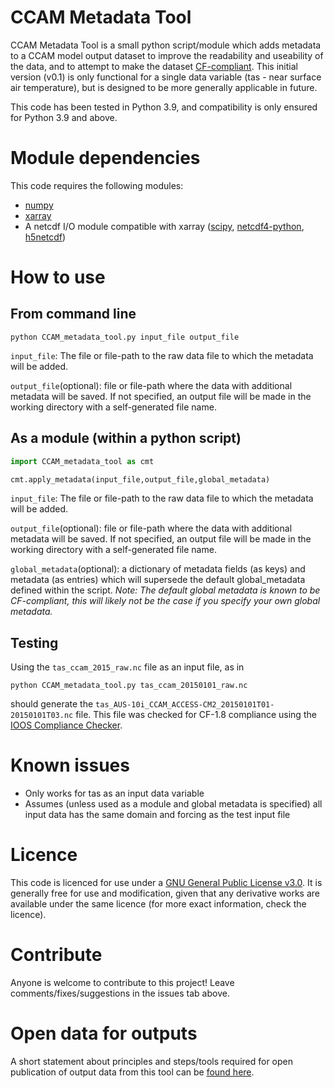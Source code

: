 # CCAM Metadata Tool
CCAM Metadata Tool is a small python script/module which adds metadata to a CCAM model output dataset 
to improve the readability and useability of the data, and to attempt to make the dataset [CF-compliant](http://cfconventions.org/). 
This initial version (v0.1) is only functional for a single data variable (tas - near surface air 
temperature), but is designed to be more generally applicable in future.

This code has been tested in Python 3.9, and compatibility is only ensured for Python 3.9 and above.

# Module dependencies
This code requires the following modules:
- [numpy](https://numpy.org/)
- [xarray](https://xarray.dev/)
- A netcdf I/O module compatible with xarray ([scipy](https://scipy.org/), [netcdf4-python](https://unidata.github.io/netcdf4-python/), [h5netcdf](https://github.com/h5netcdf/h5netcdf))

# How to use
## From command line
`python CCAM_metadata_tool.py input_file output_file`

`input_file`: The file or file-path to the raw data file to which the metadata will be added.

`output_file`(optional): file or file-path where the data with additional metadata will be saved. 
If not specified, an output file will be made in the working directory with a self-generated file name.
## As a module (within a python script)
```python
import CCAM_metadata_tool as cmt

cmt.apply_metadata(input_file,output_file,global_metadata)
```

`input_file`: The file or file-path to the raw data file to which the metadata will be added.

`output_file`(optional): file or file-path where the data with additional metadata will be saved. 
If not specified, an output file will be made in the working directory with a self-generated file name.

`global_metadata`(optional): a dictionary of metadata fields (as keys) and metadata (as entries) which will
supersede the default global_metadata defined within the script. *Note: The default global metadata is known
to be CF-compliant, this will likely not be the case if you specify your own global metadata.*
## Testing
Using the `tas_ccam_2015_raw.nc` file as an input file, as in

`python CCAM_metadata_tool.py tas_ccam_20150101_raw.nc`

should generate the `tas_AUS-10i_CCAM_ACCESS-CM2_20150101T01-20150101T03.nc` file. This file was checked for CF-1.8 
compliance using the [IOOS Compliance Checker](https://compliance.ioos.us/index.html).

# Known issues
- Only works for tas as an input data variable
- Assumes (unless used as a module and global metadata is specified) all input data has the same domain and forcing as the test input file

# Licence
This code is licenced for use under a [GNU General Public License v3.0](https://github.com/malcolmking/climate-analyst-task/blob/main/LICENSE).
It is generally free for use and modification, given that any derivative works are available under the same 
licence (for more exact information, check the licence).

# Contribute
Anyone is welcome to contribute to this project! Leave comments/fixes/suggestions in the issues tab above.

# Open data for outputs
A short statement about principles and steps/tools required for open publication of output data from this tool can be [found here](https://github.com/malcolmking/climate-analyst-task/blob/main/OPEN_DATA_PLAN.md).
